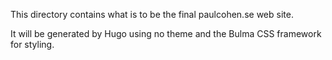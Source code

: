 This directory contains what is to be the final paulcohen.se web site.

It will be generated by Hugo using no theme and the Bulma CSS framework for
styling.

